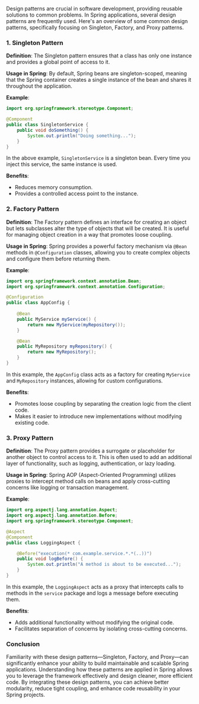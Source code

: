 Design patterns are crucial in software development, providing reusable solutions to common problems. In Spring applications, several design patterns are frequently used. Here's an overview of some common design patterns, specifically focusing on Singleton, Factory, and Proxy patterns.

### 1. Singleton Pattern

**Definition**: The Singleton pattern ensures that a class has only one instance and provides a global point of access to it.

**Usage in Spring**: By default, Spring beans are singleton-scoped, meaning that the Spring container creates a single instance of the bean and shares it throughout the application.

**Example**:
```java
import org.springframework.stereotype.Component;

@Component
public class SingletonService {
    public void doSomething() {
        System.out.println("Doing something...");
    }
}
```
In the above example, `SingletonService` is a singleton bean. Every time you inject this service, the same instance is used.

**Benefits**:
- Reduces memory consumption.
- Provides a controlled access point to the instance.

### 2. Factory Pattern

**Definition**: The Factory pattern defines an interface for creating an object but lets subclasses alter the type of objects that will be created. It is useful for managing object creation in a way that promotes loose coupling.

**Usage in Spring**: Spring provides a powerful factory mechanism via `@Bean` methods in `@Configuration` classes, allowing you to create complex objects and configure them before returning them.

**Example**:
```java
import org.springframework.context.annotation.Bean;
import org.springframework.context.annotation.Configuration;

@Configuration
public class AppConfig {
    
    @Bean
    public MyService myService() {
        return new MyService(myRepository());
    }

    @Bean
    public MyRepository myRepository() {
        return new MyRepository();
    }
}
```
In this example, the `AppConfig` class acts as a factory for creating `MyService` and `MyRepository` instances, allowing for custom configurations.

**Benefits**:
- Promotes loose coupling by separating the creation logic from the client code.
- Makes it easier to introduce new implementations without modifying existing code.

### 3. Proxy Pattern

**Definition**: The Proxy pattern provides a surrogate or placeholder for another object to control access to it. This is often used to add an additional layer of functionality, such as logging, authentication, or lazy loading.

**Usage in Spring**: Spring AOP (Aspect-Oriented Programming) utilizes proxies to intercept method calls on beans and apply cross-cutting concerns like logging or transaction management.

**Example**:
```java
import org.aspectj.lang.annotation.Aspect;
import org.aspectj.lang.annotation.Before;
import org.springframework.stereotype.Component;

@Aspect
@Component
public class LoggingAspect {

    @Before("execution(* com.example.service.*.*(..))")
    public void logBefore() {
        System.out.println("A method is about to be executed...");
    }
}
```
In this example, the `LoggingAspect` acts as a proxy that intercepts calls to methods in the `service` package and logs a message before executing them.

**Benefits**:
- Adds additional functionality without modifying the original code.
- Facilitates separation of concerns by isolating cross-cutting concerns.

### Conclusion

Familiarity with these design patterns—Singleton, Factory, and Proxy—can significantly enhance your ability to build maintainable and scalable Spring applications. Understanding how these patterns are applied in Spring allows you to leverage the framework effectively and design cleaner, more efficient code. By integrating these design patterns, you can achieve better modularity, reduce tight coupling, and enhance code reusability in your Spring projects.